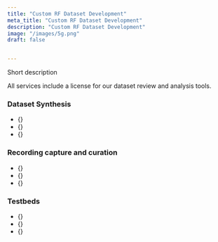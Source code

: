```yaml
---
title: "Custom RF Dataset Development"
meta_title: "Custom RF Dataset Development"
description: "Custom RF Dataset Development"
image: "/images/5g.png"
draft: false


---
```


<!-- ## Custom RF Datasets for Model Training -->
Short description

All services include a license for our dataset review and analysis tools.

### Dataset Synthesis
- {}
- {}
- {}


### Recording capture and curation
- {}
- {}
- {}

### Testbeds

- {}
- {}
- {}


